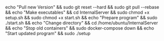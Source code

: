 echo "Pull new Version" && sudo git reset --hard && sudo git pull --rebase && echo "Make executables" && cd InternalServer && sudo chmod +x setup.sh && sudo chmod +x start.sh && echo "Prepare program" && sudo ./start.sh && echo "Change directory" && cd /home/ubuntu/InternalServer && echo "Stop old containers" && sudo docker-compose down && echo "Start updated program" && sudo ./setup
